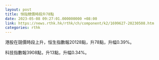 ```yaml
---
layout: post
title: 恒指競價時段升78點
date: 2023-05-08 09:27:01.000000000 +08:00
link: https://news.rthk.hk/rthk/ch/component/k2/1699627-20230508.htm
categories: rthk
---
```


港股在競價時段上升，恒生指數報20128點，升78點，升幅0.39%。

科技指數報3908點，升13點，升幅0.34%。
